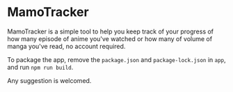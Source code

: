 # MamoTracker

MamoTracker is a simple tool to help you keep track of your progress of how many episode of anime you've watched or how many of volume of manga you've read, no account required.

To package the app, remove the `package.json` and `package-lock.json` in `app`, and run `npm run build`.

Any suggestion is welcomed.
